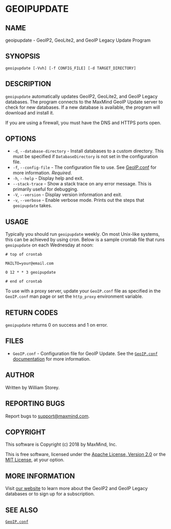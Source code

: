 # GEOIPUPDATE

## NAME

geoipupdate - GeoIP2, GeoLite2, and GeoIP Legacy Update Program

## SYNOPSIS

```
geoipupdate [-Vvh] [-f CONFIG_FILE] [-d TARGET_DIRECTORY]
```

## DESCRIPTION

`geoipupdate` automatically updates GeoIP2, GeoLite2, and GeoIP Legacy
databases. The program connects to the MaxMind GeoIP Update server to
check for new databases. If a new database is available, the program will
download and install it.

If you are using a firewall, you must have the DNS and HTTPS ports
open.

## OPTIONS

* `-d`, `--database-directory` - Install databases to a custom directory. This
  must be specified if `DatabaseDirectory` is not set in the configuration
  file.
* `-f`, `--config-file` - The configuration file to use. See
  [GeoIP.conf](GeoIP.conf.md) for more information. *Required*.
* `-h`, `--help` - Display help and exit.
* `--stack-trace` - Show a stack trace on any error message. This is
  primarily useful for debugging.
* `-V`, `--version` - Display version information and exit.
* `-v`, `--verbose` - Enable verbose mode. Prints out the steps that
  `geoipupdate` takes.

## USAGE

Typically you should run `geoipupdate` weekly. On most Unix-like systems,
this can be achieved by using cron. Below is a sample crontab file that
runs `geoipupdate` on each Wednesday at noon:

```
# top of crontab

MAILTO=your@email.com

0 12 * * 3 geoipupdate

# end of crontab

```

To use with a proxy server, update your `GeoIP.conf` file as specified
in the `GeoIP.conf` man page or set the `http_proxy` environment
variable.

## RETURN CODES

`geoipupdate` returns 0 on success and 1 on error.

## FILES

* `GeoIP.conf` - Configuration file for GeoIP Update. See the
  [`GeoIP.conf` documentation](GeoIP.conf.md) for more information.

## AUTHOR

Written by William Storey.

## REPORTING BUGS

Report bugs to [support@maxmind.com](mailto:support@maxmind.com).

## COPYRIGHT

This software is Copyright (c) 2018 by MaxMind, Inc.

This is free software, licensed under the [Apache License, Version
2.0](../LICENSE-APACHE) or the [MIT License](../LICENSE-MIT), at your
option.

## MORE INFORMATION

Visit [our website](https://www.maxmind.com/en/geoip2-services-and-databases)
to learn more about the GeoIP2 and GeoIP Legacy databases or to sign up
for a subscription.

## SEE ALSO

[`GeoIP.conf`](GeoIP.conf.md)
